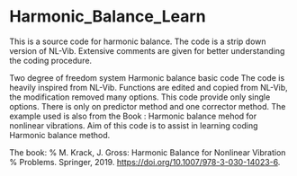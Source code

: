# Harmonic_Balance_Learn
This is a source code for harmonic balance. The code is a strip down version of NL-Vib. Extensive comments are given for better understanding the coding procedure.  




Two degree of freedom system Harmonic balance basic code
The code is heavily inspired from NL-Vib. Functions are edited and copied from NL-Vib, the modification removed many options. This code provide only single options. 
There is only on predictor method and one corrector method.
The example used is also from the Book : Harmonic balance mehod for nonlinear vibrations.
Aim of this code is to assist in learning coding Harmonic balance method.


The book:
%   M. Krack, J. Gross: Harmonic Balance for Nonlinear Vibration
%   Problems. Springer, 2019. https://doi.org/10.1007/978-3-030-14023-6.